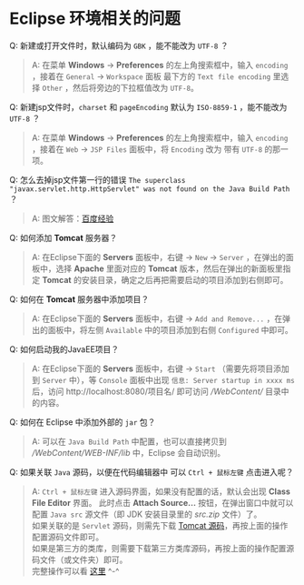 Eclipse 环境相关的问题
=====================

Q: 新建或打开文件时，默认编码为 `GBK` ，能不能改为 `UTF-8` ？
> A: 在菜单 **Windows** -> **Preferences** 的左上角搜索框中，输入 `encoding` ，接着在 `General` -> `Workspace` 面板 最下方的 `Text file encoding` 里选择 `Other` ，然后将旁边的下拉框值改为 `UTF-8`。

Q: 新建jsp文件时，`charset` 和 `pageEncoding` 默认为 `ISO-8859-1` ，能不能改为 `UTF-8` ？
> A: 在菜单 **Windows** -> **Preferences** 的左上角搜索框中，输入 `encoding` ，接着在 `Web` -> `JSP Files` 面板中，将 `Encoding` 改为 带有 `UTF-8` 的那一项。

Q: 怎么去掉jsp文件第一行的错误 `The superclass "javax.servlet.http.HttpServlet" was not found on the Java Build Path` ？
> A: 图文解答：[百度经验](http://jingyan.baidu.com/article/f79b7cb34f40569144023ef9.html)

Q: 如何添加 **Tomcat** 服务器？
> A: 在Eclipse下面的 **Servers** 面板中，右键 -> `New` -> `Server` ，在弹出的面板中，选择 **Apache** 里面对应的 **Tomcat** 版本，然后在弹出的新面板里指定 **Tomcat** 的安装目录，确定之后再把需要启动的项目添加到右侧即可。

Q: 如何在 **Tomcat** 服务器中添加项目？
> A: 在Eclipse下面的 **Servers** 面板中，右键 -> `Add and Remove...` ，在弹出的面板中，将左侧 `Available` 中的项目添加到右侧 `Configured` 中即可。

Q: 如何启动我的JavaEE项目？
> A: 在Eclipse下面的 **Servers** 面板中，右键 -> `Start` （需要先将项目添加到 `Server` 中），等 `Console` 面板中出现 `信息: Server startup in xxxx ms` 后，访问 http://localhost:8080/项目名/ 即可访问 _/WebContent/_ 目录中的内容。

Q: 如何在 Eclipse 中添加外部的 `jar` 包？
> A: 可以在 `Java Build Path` 中配置，也可以直接拷贝到 _/WebContent/WEB-INF/lib_ 中，Eclipse 会自动识别。

Q: 如果关联 `Java` 源码，以便在代码编辑器中 可以 `Ctrl + 鼠标左键` 点击进入呢？
> A: `Ctrl + 鼠标左键` 进入源码界面，如果没有配置的话，默认会出现 **Class File Editor** 界面。
	此时点击 **Attach Source...** 按钮，在弹出窗口中就可以配置 `Java src` 源文件（即 JDK 安装目录里的 _src.zip_ 文件）了。  
	如果关联的是 `Servlet` 源码，则需先下载 [Tomcat 源码](再按上面的操作配置源码文件)，再按上面的操作配置源码文件即可。  
	如果是第三方的类库，则需要下载第三方类库源码，再按上面的操作配置源码文件（或文件夹）即可。  
	完整操作可以看 [这里](http://jingyan.baidu.com/article/f006222805efddfbd2f0c850.html) ^-^
